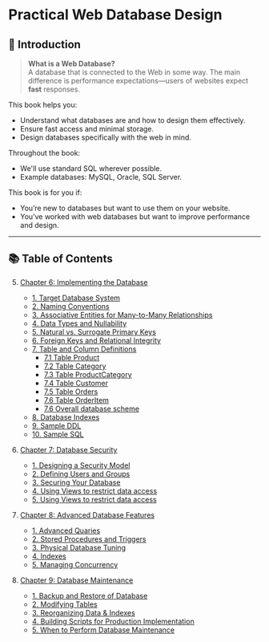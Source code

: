 # Practical Web Database Design

## 📘 Introduction

> **What is a Web Database?**  
A database that is connected to the Web in some way. The main difference is performance expectations—users of websites expect **fast** responses.

This book helps you:
- Understand what databases are and how to design them effectively.
- Ensure fast access and minimal storage.
- Design databases specifically with the web in mind.

Throughout the book:
- We'll use standard SQL wherever possible.
- Example databases: MySQL, Oracle, SQL Server.

This book is for you if:
- You’re new to databases but want to use them on your website.
- You’ve worked with web databases but want to improve performance and design.

---

## 📚 Table of Contents

5. [Chapter 6: Implementing the Database](/summaries/ch-6/notes/chapter-6-notes.md)
   - [1. Target Database System](/summaries/ch-6/notes/chapter-6-notes.md#1️⃣-target-database-system)
   - [2. Naming Conventions](/summaries/ch-6/notes/chapter-6-notes.md#2️⃣-naming-conventions)
   - [3. Associative Entities for Many-to-Many Relationships](/summaries/ch-6/notes/chapter-6-notes.md#3️⃣-associative-entities-for-many-to-many-relationships)
   - [4. Data Types and Nullability](/summaries/ch-6/notes/chapter-6-notes.md#4️⃣-data-types-and-nullability)
   - [5. Natural vs. Surrogate Primary Keys](/summaries/ch-6/notes/chapter-6-notes.md#5️⃣-natural-vs-surrogate-primary-keys)
   - [6. Foreign Keys and Relational Integrity](/summaries/ch-6/notes/chapter-6-notes.md#6️⃣-relational-integrity-rule)
   - [7. Table and Column Definitions](/summaries/ch-6/notes/chapter-6-notes.md#7️⃣-table-and-column-definitions--product-table)
     - [7.1 Table Product](/summaries/ch-6/notes/chapter-6-notes.md#-table-product)
     - [7.2 Table Category](/summaries/ch-6/notes/chapter-6-notes.md#-table-category)
     - [7.3 Table ProductCategory](/summaries/ch-6/notes/chapter-6-notes.md#-table-productcategory)
     - [7.4 Table Customer](/summaries/ch-6/notes/chapter-6-notes.md#-table-customer)
     - [7.5 Table Orders](/summaries/ch-6/notes/chapter-6-notes.md#-table-orders)
     - [7.6 Table OrderItem](/summaries/ch-6/notes/chapter-6-notes.md#-table-orderitem)
     - [7.6 Overall database scheme](/summaries/ch-6/notes/chapter-6-notes.md#-overall-database-scheme-)
   - [8. Database Indexes](/summaries/ch-6/notes/chapter-6-notes.md#8️⃣-database-indexes)
   - [9. Sample DDL](/summaries/ch-6/notes/chapter-6-notes.md#9️⃣-sql-ddl-example-table-creation-and-indexing)
   - [10. Sample SQL](/summaries/ch-6/notes/chapter-6-notes.md#-sample-sql--search-for-products)

6. [Chapter 7: Database Security](/summaries/ch-7/notes/chapter-7-notes.md)
   - [1. Designing a Security Model](/summaries/ch-7/notes/chapter-7-notes.md#1️⃣-designing-a-security-model)
   - [2. Defining Users and Groups](/summaries/ch-7/notes/chapter-7-notes.md#2️⃣-defining-users-and-groups)
   - [3. Securing Your Database](/summaries/ch-7/notes/chapter-7-notes.md#3️⃣-securing-your-database)
   - [4. Using Views to restrict data access](/summaries/ch-7/notes/chapter-7-notes.md#4️⃣-using-views-to-restrict-data-access)
   - [5. Using Views to restrict data access](/summaries/ch-7/notes/chapter-7-notes.md#5️⃣-network-security-for-your-rdbms)

7. [Chapter 8: Advanced Database Features](/summaries/ch-8/notes/chapter-8-notes.md)
   - [1. Advanced Quaries](/summaries/ch-8/notes/chapter-8-notes.md#1️⃣-advanced-quaries)
   - [2. Stored Procedures and Triggers](/summaries/ch-8/notes/chapter-8-notes.md#2️⃣-stored-procedures-and-triggers)
   - [3. Physical Database Tuning](/summaries/ch-8/notes/chapter-8-notes.md#3️⃣-physical-database-tuning)
   - [4. Indexes](/summaries/ch-8/notes/chapter-8-notes.md#4️⃣-understanding-indexes-a-practical-view)
   - [5. Managing Concurrency](/summaries/ch-8/notes/chapter-8-notes.md#5️⃣-managing-concurrency-in-databases)

8. [Chapter 9: Database Maintenance](/summaries/ch-9/notes/Chapter-9-notes.md)
   - [1. Backup and Restore of Database](/summaries/ch-9/notes/Chapter-9-notes.md#1-backup--restore-)
   - [2. Modifying Tables](/summaries/ch-9/notes/Chapter-9-notes.md#2-modifying-tables)
   - [3. Reorganizing Data & Indexes](/summaries/ch-9/notes/Chapter-9-notes.md#3-reorganizing-data--indexes)
   - [4. Building Scripts for Production Implementation](/summaries/ch-9/notes/Chapter-9-notes.md#4-building-scripts-for-production-implementation)
   - [5. When to Perform Database Maintenance](/summaries/ch-9/notes/Chapter-9-notes.md#5-when-to-perform-database-maintenance)




     



